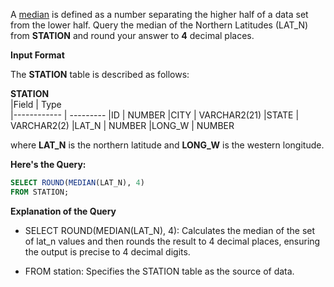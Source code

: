 A [median](https://en.wikipedia.org/wiki/Median) is defined as a number separating the higher half of a data set from the lower half. Query the median of the Northern Latitudes (LAT_N) from __STATION__ and round your answer to **4** decimal places.

__Input Format__

The __STATION__ table is described as follows:

  __STATION__     
|Field        | Type                     
|------------ | ---------
|ID           | NUMBER
|CITY         | VARCHAR2(21)
|STATE        | VARCHAR2(2)
|LAT_N        | NUMBER
|LONG_W       | NUMBER

where __LAT_N__ is the northern latitude and __LONG_W__ is the western longitude.

**Here's the Query:**

```SQL
SELECT ROUND(MEDIAN(LAT_N), 4)
FROM STATION;
```

**Explanation of the Query**

- SELECT ROUND(MEDIAN(LAT_N), 4): Calculates the median of the set of lat_n values and then rounds the result to 4 decimal places, ensuring the output is precise to 4 decimal digits.

- FROM station: Specifies the STATION table as the source of data.
